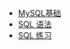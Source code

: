 - [MySQL基础](database/MySQL/MySQL基础)
- [SQL 语法](database/MySQL/SQL语法)
- [SQL 练习](database/MySQL/SQL练习)